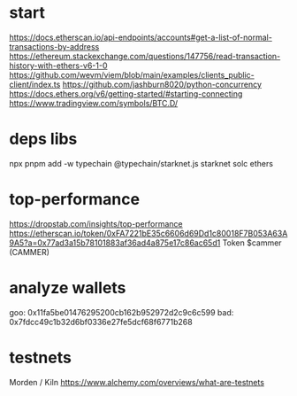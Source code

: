 # start
https://docs.etherscan.io/api-endpoints/accounts#get-a-list-of-normal-transactions-by-address
https://ethereum.stackexchange.com/questions/147756/read-transaction-history-with-ethers-v6-1-0
https://github.com/wevm/viem/blob/main/examples/clients_public-client/index.ts
https://github.com/jashburn8020/python-concurrency
https://docs.ethers.org/v6/getting-started/#starting-connecting
https://www.tradingview.com/symbols/BTC.D/
# deps libs
npx pnpm add -w typechain @typechain/starknet.js starknet solc ethers
# top-performance
https://dropstab.com/insights/top-performance
https://etherscan.io/token/0xFA7221bE35c6606d69Dd1c80018F7B053A63A9A5?a=0x77ad3a15b78101883af36ad4a875e17c86ac65d1
Token
$cammer (CAMMER)
# analyze wallets
goo: 0x11fa5be01476295200cb162b952972d2c9c6c599
bad: 0x7fdcc49c1b32d6bf0336e27fe5dcf68f6771b268
# testnets
Morden / Kiln
https://www.alchemy.com/overviews/what-are-testnets